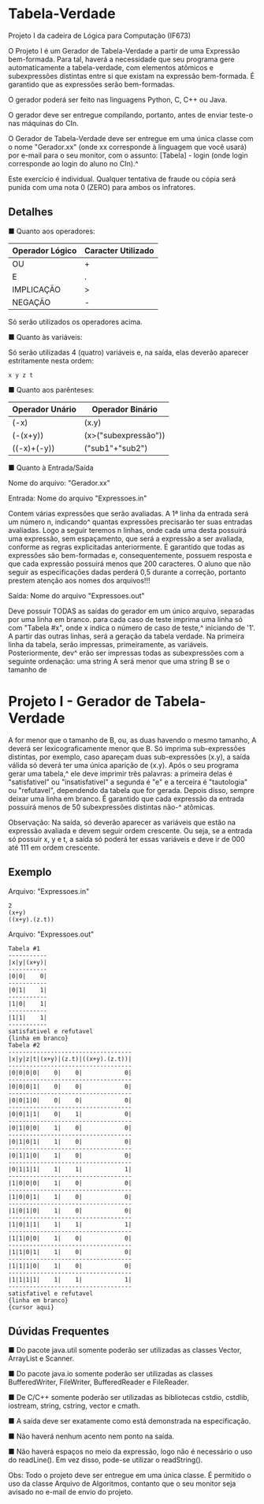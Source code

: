 # Tabela-Verdade

Projeto I da cadeira de Lógica para Computação (IF673)

O Projeto I é um Gerador de Tabela-Verdade a partir de uma Expressão bem-formada. Para tal, haverá a
necessidade que seu programa gere automaticamente a tabela-verdade, com elementos atômicos e
subexpressões distintas entre si que existam na expressão bem-formada. É garantido que as expressões serão
bem-formadas.

O gerador poderá ser feito nas linguagens Python, C, C++ ou Java.

O gerador deve ser entregue compilando, portanto, antes de enviar teste-o nas máquinas do CIn.

O Gerador de Tabela-Verdade deve ser entregue em uma única classe com o nome "Gerador.xx" (onde xx
corresponde à linguagem que você usará) por e-mail para o seu monitor, com o assunto:
[Tabela] - login (onde login corresponde ao login do aluno no CIn).^

Este exercício é individual. Qualquer tentativa de fraude ou cópia será punida com uma nota 0 (ZERO) para
ambos os infratores.



## Detalhes

■ Quanto aos operadores:


Operador Lógico | Caracter Utilizado
--- | ---
OU | +
E | .
IMPLICAÇÃO | >
NEGAÇÃO | -

Só serão utilizados os operadores acima.

■ Quanto às variáveis:

Só serão utilizadas 4 (quatro) variáveis e, na saída, elas deverão aparecer estritamente nesta ordem:

```
x y z t
```
■ Quanto aos parênteses:


Operador Unário | Operador Binário
--- | ---
(-x) | (x.y)
(-(x+y)) | (x>("subexpressão"))
((-x)+(-y)) | ("sub1"+"sub2")

■ Quanto à Entrada/Saída

Nome do arquivo: "Gerador.xx"

Entrada: Nome do arquivo "Expressoes.in"

Contem várias expressões que serão avaliadas.
A 1ª linha da entrada será um número n, indicando^ quantas expressões precisarão ter suas entradas
avaliadas. Logo a seguir teremos n linhas, onde cada uma desta possuirá uma expressão, sem espaçamento,
que será a expressão a ser avaliada, conforme as regras explicitadas anteriormente. É garantido que todas as
expressões são bem-formadas e, consequentemente, possuem resposta e que cada expressão possuirá menos
que 200 caracteres. O aluno que não seguir as especificações dadas perderá 0,5 durante a correção, portanto
prestem atenção aos nomes dos arquivos!!!

Saída: Nome do arquivo "Expressoes.out"

Deve possuir TODAS as saídas do gerador em um único arquivo, separadas por uma linha em branco.
para cada caso de teste imprima uma linha só com "Tabela #x", onde x indica o número de caso de teste,^
iniciando de '1'. A partir das outras linhas, será a geração da tabela verdade.
Na primeira linha da tabela, serão impressas, primeiramente, as variáveis. Posteriormente, dev^ erão ser impressas
todas as subexpressões com a seguinte ordenação: uma string A será menor que uma string B se o tamanho de

# Projeto I - Gerador de Tabela-Verdade


A for menor que o tamanho de B, ou, as duas havendo o mesmo tamanho, A deverá ser lexicograficamente
menor que B.
Só imprima sub-expressões distintas, por exemplo, caso apareçam duas sub-expressões (x.y), a saída válida só
deverá ter uma única aparição de (x.y).
Após o seu programa gerar uma tabela,^ ele deve imprimir três palavras: a primeira delas é "satisfativel" ou
"insatisfativel" a segunda é "e" e a terceira é "tautologia" ou "refutavel", dependendo da tabela que for gerada.
Depois disso, sempre deixar uma linha em branco.
É garantido que cada expressão da entrada possuirá menos de 50 subexpressões distintas não-^ atômicas.

Observação: Na saída, só deverão aparecer as variáveis que estão na expressão avaliada e devem seguir ordem
crescente. Ou seja, se a entrada só possuir x, y e t, a saída só poderá ter essas variáveis e deve ir de 000 até
111 em ordem crescente.

## Exemplo

Arquivo: "Expressoes.in"

```
2
(x+y)
((x+y).(z.t))
```
Arquivo: "Expressoes.out"

```
Tabela #1
-----------
|x|y|(x+y)|
-----------
|0|0|    0|
-----------
|0|1|    1|
-----------
|1|0|    1|
-----------
|1|1|    1|
-----------
satisfativel e refutavel
{linha em branco}
Tabela #2
-----------------------------------
|x|y|z|t|(x+y)|(z.t)|((x+y).(z.t))|
-----------------------------------
|0|0|0|0|    0|    0|            0|
-----------------------------------
|0|0|0|1|    0|    0|            0|
-----------------------------------
|0|0|1|0|    0|    0|            0|
-----------------------------------
|0|0|1|1|    0|    1|            0|
-----------------------------------
|0|1|0|0|    1|    0|            0|
-----------------------------------
|0|1|0|1|    1|    0|            0|
-----------------------------------
|0|1|1|0|    1|    0|            0|
-----------------------------------
|0|1|1|1|    1|    1|            1|
-----------------------------------
|1|0|0|0|    1|    0|            0|
-----------------------------------
|1|0|0|1|    1|    0|            0|
-----------------------------------
|1|0|1|0|    1|    0|            0|
-----------------------------------
|1|0|1|1|    1|    1|            1|
-----------------------------------
|1|1|0|0|    1|    0|            0|
-----------------------------------
|1|1|0|1|    1|    0|            0|
-----------------------------------
|1|1|1|0|    1|    0|            0|
-----------------------------------
|1|1|1|1|    1|    1|            1|
-----------------------------------
satisfativel e refutavel
{linha em branco}
{cursor aqui}
```
## Dúvidas Frequentes

■ Do pacote java.util somente poderão ser utilizadas as classes Vector, ArrayList e Scanner.


■ Do pacote java.io somente poderão ser utilizadas as classes BufferedWriter, FileWriter, BufferedReader e
FileReader.

■ De C/C++ somente poderão ser utilizadas as bibliotecas cstdio, cstdlib, iostream, string, cstring, vector e
cmath.

■ A saída deve ser exatamente como está demonstrada na especificação.

■ Não haverá nenhum acento nem ponto na saída.

■ Não haverá espaços no meio da expressão, logo não é necessário o uso do readLine(). Em vez disso, pode-se
utilizar o readString().

Obs: Todo o projeto deve ser entregue em uma única classe. É permitido o uso da classe Arquivo de Algoritmos,
contanto que o seu monitor seja avisado no e-mail de envio do projeto.
